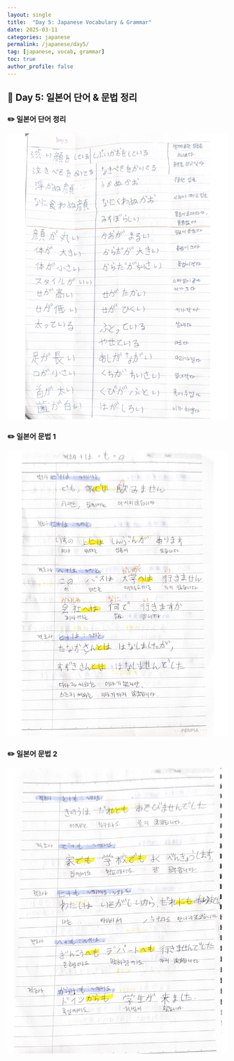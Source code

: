 ```yaml
---
layout: single
title:  "Day 5: Japanese Vocabulary & Grammar"
date: 2025-03-11
categories: japanese
permalink: /japanese/day5/
tag: [japanese, vocab, grammar]
toc: true
author_profile: false
---
```


## 📌 Day 5: 일본어 단어 & 문법 정리

### ✏️ 일본어 단어 정리
![일본어 단어](/assets/images/word5.jpg)

### ✏️ 일본어 문법 1
![일본어 문법1](/assets/images/grammer5.jpg)

### ✏️ 일본어 문법 2
![일본어 문법2](/assets/images/grammer5.1.jpg)



